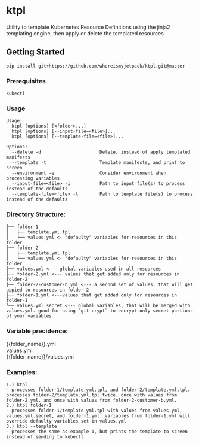 # ktpl

Utility to template Kubernetes Resource Definitions using the jinja2 templating engine, then apply or delete the templated resources

## Getting Started
`pip install git+https://github.com/whereismyjetpack/ktpl.git@master`

### Prerequisites
`kubectl`

### Usage
```
Usage:
  ktpl [options] [<folder>...]
  ktpl [options] [--input-file=<file>]...
  ktpl [options] [--template-file=<file>]...

Options:
  --delete -d                      Delete, instead of apply templated manifests
  --template -t                    Template manifests, and print to screen
  --environment -e                 Consider environment when processing variables
  --input-file=<file> -i           Path to input file(s) to process instead of the defaults
  --template-file=<file> -t        Path to template file(s) to process instead of the defaults
```


### Directory Structure:

```.
├── folder-1
│   ├── template.yml.tpl
│   └── values.yml <- "defaulty" variables for resources in this folder
├── folder-2
│   ├── template.yml.tpl
│   └── values.yml <- "defaulty" variables for resources in this folder
├── values.yml <--- global variables used in all resources
├── folder-2.yml <--- values that get added only for resources in folder-2
├── folder-2-customer-b.yml <--- a second set of values, that will get appied to resources in folder-2
├── folder-1.yml <---values that get added only for resources in folder-1
└── values.yml.secret <--- global variables, that will be merged with values.yml. good for using `git-crypt` to encrypt only secret portions of your variables
```

### Variable precidence:
{{folder_name}}.yml  
values.yml  
{{folder_name}}/values.yml  

### Examples:
```
1.) ktpl
- processes folder-1/template.yml.tpl, and folder-2/template.yml.tpl. processes folder-2/template.yml.tpl twice. once with values from folder-2.yml, and once with values from folder-2-customer-b.yml. 
2.) ktpl folder-1
- processes folder-1/template.yml.tpl with values from values.yml, values.yml.secret, and folder-1.yml. variables from folder-1.yml will override defaulty variables set in values.yml
3.) ktpl --template
- processes the same as example 1, but prints the template to screen instead of sending to kubectl
```




